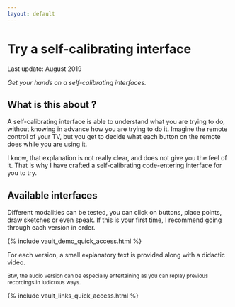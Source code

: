 ```yaml
---
layout: default
---
```


# Try a self-calibrating interface

Last update: August 2019

*Get your hands on a self-calibrating interfaces.*

## What is this about ?

A self-calibrating interface is able to understand what you are trying to do, without knowing in advance how you are trying to do it. Imagine the remote control of your TV, but you get to decide what each button on the remote does while you are using it.

I know, that explanation is not really clear, and does not give you the feel of it. That is why I have crafted a self-calibrating code-entering interface for you to try.

## Available interfaces

Different modalities can be tested, you can click on buttons, place points, draw sketches or even speak. If this is your first time, I recommend going through each version in order.

{% include vault_demo_quick_access.html %}

For each version, a small explanatory text is provided along with a didactic video.

<p style="font-size: 0.75rem;">Btw, the audio version can be especially entertaining as you can replay previous recordings in ludicrous ways.</p>

{% include vault_links_quick_access.html %}

